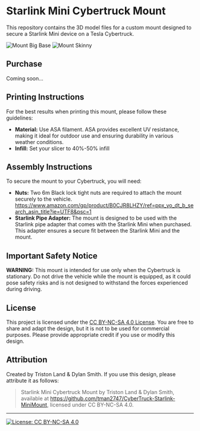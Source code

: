 # Starlink Mini Cybertruck Mount

This repository contains the 3D model files for a custom mount designed to secure a Starlink Mini device on a Tesla Cybertruck.

![Mount](/Images/StarlinkMini1.png)
Big Base
![Mount](/Images/StarlinkMiniSkinny2.png)
Skinny

## Purchase 

Coming soon...


## Printing Instructions

For the best results when printing this mount, please follow these guidelines:

- **Material:** Use ASA filament. ASA provides excellent UV resistance, making it ideal for outdoor use and ensuring durability in various weather conditions.
- **Infill:** Set your slicer to 40%-50% infill

## Assembly Instructions

To secure the mount to your Cybertruck, you will need:

- **Nuts:** Two 6m Black lock tight nuts are required to attach the mount securely to the vehicle. https://www.amazon.com/gp/product/B0CJR8LHZY/ref=ppx_yo_dt_b_search_asin_title?ie=UTF8&psc=1
- **Starlink Pipe Adapter:** The mount is designed to be used with the Starlink pipe adapter that comes with the Starlink Mini when purchased. This adapter ensures a secure fit between the Starlink Mini and the mount.

## Important Safety Notice

**WARNING:** This mount is intended for use only when the Cybertruck is stationary. Do not drive the vehicle while the mount is equipped, as it could pose safety risks and is not designed to withstand the forces experienced during driving.

## License

This project is licensed under the [CC BY-NC-SA 4.0 License](LICENSE). You are free to share and adapt the design, but it is not to be used for commercial purposes. Please provide appropriate credit if you use or modify this design.

## Attribution

Created by Triston Land & Dylan Smith. If you use this design, please attribute it as follows:

> Starlink Mini Cybertruck Mount by Triston Land & Dylan Smith, available at https://github.com/tman2747/CyberTruck-Starlink-MiniMount, licensed under CC BY-NC-SA 4.0.

---

[![License: CC BY-NC-SA 4.0](https://img.shields.io/badge/License-CC%20BY--NC--SA%204.0-lightgrey.svg)](https://creativecommons.org/licenses/by-nc-sa/4.0/)
